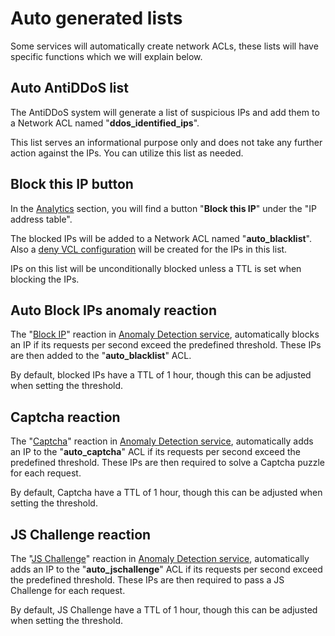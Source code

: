 # Auto generated lists

Some services will automatically create network ACLs, these lists will have specific functions which we will explain below.

## Auto AntiDDoS list

The AntiDDoS system will generate a list of suspicious IPs and add them to a Network ACL named "**ddos\_identified\_ips**".

This list serves an informational purpose only and does not take any further action against the IPs. You can utilize this list as needed.

## **Block this IP button**

In the [Analytics](../../getting-started/dashboard/estadisticas.md) section, you will find a button "**Block this IP**" under the "IP address table".

The blocked IPs will be added to a Network ACL named "**auto\_blacklist**". Also a [deny VCL configuration](../../getting-started/dashboard/auto-provisioning/network-acls.md#deny-list-example) will be created for the IPs in this list.

IPs on this list will be unconditionally blocked unless a TTL is set when blocking the IPs.

## Auto Block IPs anomaly reaction

The "[Block IP](../../security/anomaly-detection/automatic-reactions.md#reactions-types)" reaction in [Anomaly Detection service](../../security/anomaly-detection/), automatically blocks an IP if its requests per second exceed the predefined threshold. These IPs are then added to the "**auto\_blacklist**" ACL.

By default, blocked IPs have a TTL of 1 hour, though this can be adjusted when setting the threshold.

## Captcha reaction

The "[Captcha](../../security/anomaly-detection/automatic-reactions.md#reactions-types)" reaction in [Anomaly Detection service](../../security/anomaly-detection/), automatically adds an IP to the "**auto\_captcha**" ACL if its requests per second exceed the predefined threshold. These IPs are then required to solve a Captcha puzzle for each request.

By default, Captcha have a TTL of 1 hour, though this can be adjusted when setting the threshold.

## JS Challenge reaction

The "[JS Challenge](../../security/anomaly-detection/automatic-reactions.md#reactions-types)" reaction in [Anomaly Detection service](../../security/anomaly-detection/), automatically adds an IP to the "**auto\_jschallenge**" ACL if its requests per second exceed the predefined threshold. These IPs are then required to pass a JS Challenge for each request.

By default, JS Challenge have a TTL of 1 hour, though this can be adjusted when setting the threshold.
